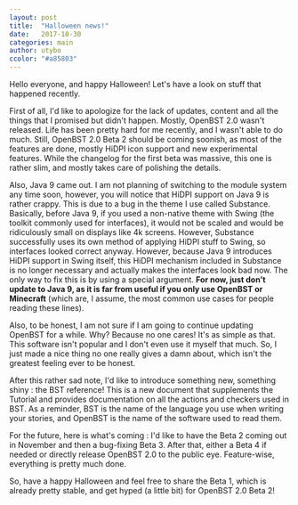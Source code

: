 ```yaml
---
layout: post
title:  "Halloween news!"
date:   2017-10-30
categories: main
author: utybo
ccolor: "#a85803"
---
```


Hello everyone, and happy Halloween! Let's have a look on stuff that happened recently.

First of all, I'd like to apologize for the lack of updates, content and all the things that I promised but didn't happen. Mostly, OpenBST 2.0 wasn't released. Life has been pretty hard for me recently, and I wasn't able to do much. Still, OpenBST 2.0 Beta 2 should be coming soonish, as most of the features are done, mostly HiDPI icon support and new experimental features. While the changelog for the first beta was massive, this one is rather slim, and mostly takes care of polishing the details.

Also, Java 9 came out. I am not planning of switching to the module system any time soon, however, you will notice that HiDPI support on Java 9 is rather crappy. This is due to a bug in the theme I use called Substance. Basically, before Java 9, if you used a non-native theme with Swing (the toolkit commonly used for interfaces), it would not be scaled and would be ridiculously small on displays like 4k screens. However, Substance successfully uses its own method of applying HiDPI stuff to Swing, so interfaces looked correct anyway. However, because Java 9 introduces HiDPI support in Swing itself, this HiDPI mechanism included in Substance is no longer necessary and actually makes the interfaces look bad now. The only way to fix this is by using a special argument. **For now, just don't update to Java 9, as it is far from useful if you only use OpenBST or Minecraft** (which are, I assume, the most common use cases for people reading these lines).

Also, to be honest, I am not sure if I am going to continue updating OpenBST for a while. Why? Because no one cares! It's as simple as that. This software isn't popular and I don't even use it myself that much. So, I just made a nice thing no one really gives a damn about, which isn't the greatest feeling ever to be honest.

After this rather sad note, I'd like to introduce something new, something shiny : the BST reference! This is a new document that supplements the Tutorial and provides documentation on all the actions and checkers used in BST. As a reminder, BST is the name of the language you use when writing your stories, and OpenBST is the name of the software used to read them.

For the future, here is what's coming : I'd like to have the Beta 2 coming out in November and then a bug-fixing Beta 3. After that, either a Beta 4 if needed or directly release OpenBST 2.0 to the public eye. Feature-wise, everything is pretty much done.

So, have a happy Halloween and feel free to share the Beta 1, which is already pretty stable, and get hyped (a little bit) for OpenBST 2.0 Beta 2!
